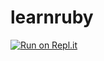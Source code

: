 # learnruby
[![Run on Repl.it](https://repl.it/badge/github/islamkotb/learnruby)](https://repl.it/github/islamkotb/learnruby) 
